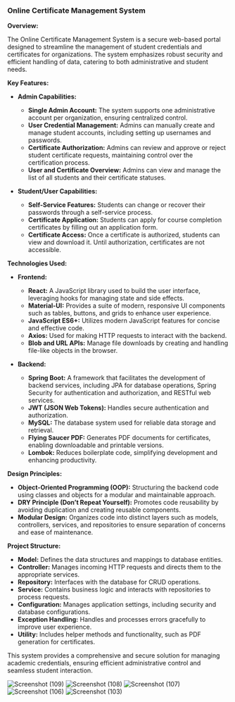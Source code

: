 

### **Online Certificate Management System**

**Overview:**

The Online Certificate Management System is a secure web-based portal designed to streamline the management of student credentials and certificates for organizations. The system emphasizes robust security and efficient handling of data, catering to both administrative and student needs.

**Key Features:**

- **Admin Capabilities:**
  - **Single Admin Account:** The system supports one administrative account per organization, ensuring centralized control.
  - **User Credential Management:** Admins can manually create and manage student accounts, including setting up usernames and passwords.
  - **Certificate Authorization:** Admins can review and approve or reject student certificate requests, maintaining control over the certification process.
  - **User and Certificate Overview:** Admins can view and manage the list of all students and their certificate statuses.

- **Student/User Capabilities:**
  - **Self-Service Features:** Students can change or recover their passwords through a self-service process.
  - **Certificate Application:** Students can apply for course completion certificates by filling out an application form.
  - **Certificate Access:** Once a certificate is authorized, students can view and download it. Until authorization, certificates are not accessible.

**Technologies Used:**

- **Frontend:**
  - **React:** A JavaScript library used to build the user interface, leveraging hooks for managing state and side effects.
  - **Material-UI:** Provides a suite of modern, responsive UI components such as tables, buttons, and grids to enhance user experience.
  - **JavaScript ES6+:** Utilizes modern JavaScript features for concise and effective code.
  - **Axios:** Used for making HTTP requests to interact with the backend.
  - **Blob and URL APIs:** Manage file downloads by creating and handling file-like objects in the browser.

- **Backend:**
  - **Spring Boot:** A framework that facilitates the development of backend services, including JPA for database operations, Spring Security for authentication and authorization, and RESTful web services.
  - **JWT (JSON Web Tokens):** Handles secure authentication and authorization.
  - **MySQL:** The database system used for reliable data storage and retrieval.
  - **Flying Saucer PDF:** Generates PDF documents for certificates, enabling downloadable and printable versions.
  - **Lombok:** Reduces boilerplate code, simplifying development and enhancing productivity.

**Design Principles:**
- **Object-Oriented Programming (OOP):** Structuring the backend code using classes and objects for a modular and maintainable approach.
- **DRY Principle (Don’t Repeat Yourself):** Promotes code reusability by avoiding duplication and creating reusable components.
- **Modular Design:** Organizes code into distinct layers such as models, controllers, services, and repositories to ensure separation of concerns and ease of maintenance.

**Project Structure:**
- **Model:** Defines the data structures and mappings to database entities.
- **Controller:** Manages incoming HTTP requests and directs them to the appropriate services.
- **Repository:** Interfaces with the database for CRUD operations.
- **Service:** Contains business logic and interacts with repositories to process requests.
- **Configuration:** Manages application settings, including security and database configurations.
- **Exception Handling:** Handles and processes errors gracefully to improve user experience.
- **Utility:** Includes helper methods and functionality, such as PDF generation for certificates.

This system provides a comprehensive and secure solution for managing academic credentials, ensuring efficient administrative control and seamless student interaction.



![Screenshot (109)](https://github.com/user-attachments/assets/cad824b5-4156-4f37-b8e1-935c8ac449aa)
![Screenshot (108)](https://github.com/user-attachments/assets/56c97054-8dae-4a4e-9d0e-2a84eedb3e51)
![Screenshot (107)](https://github.com/user-attachments/assets/61df29d7-9571-45c5-a875-41b56ca9cc2b)
![Screenshot (106)](https://github.com/user-attachments/assets/9f51e406-b010-4794-bb33-d8c3b2b10f31)
![Screenshot (103)](https://github.com/user-attachments/assets/ee6c2000-a49c-4976-a5e7-4b3a436c7346)
